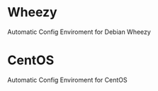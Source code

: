 Wheezy
======

Automatic Config Enviroment for Debian Wheezy

CentOS
======

Automatic Config Enviroment for CentOS
